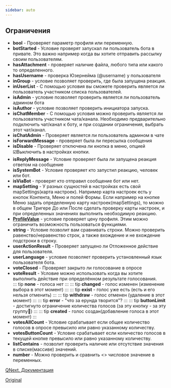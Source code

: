 ```yaml
---
sidebar: auto
---
```


## Ограничения
* **bool** - Проверяет параметр профиля или переменную.
* **botStarted** - Условие проверят запускал ли пользователь бота в привате. Это важно например когда вы хотите отправить рассылку своим пользователям.
* **hasAttachment** - проверяет наличие файла, любого типа или какого то определенного.
* **hasUsername** - проверка Юзернейма (@username) у пользователя
* **inGroup** - условие позволяет проверить, где была запущена реакция.
* **inUserList** - С помощью условия вы сможете проверить является ли пользователь участником списка пользователей.
* **isAdmin** - условие позволяет проверить является ли пользователь админом бота
* **isAuthor** - условие позволяет проверить инициатора запуска.
* **isChatMember** - С помощью условия можно проверить является ли пользователь участником чата/канала. Необходимо предварительно подключить чат/канал к боту, и при создании ограничения, выбрать этот чат/канал.
* **isChatAdmin** - Проверяет является ли пользователь админом в чате
* **isForwardMessage** - проверяет была ли пересылка сообщения
* **isDisable** - Проверяет отключена ли кнопка в меню, опцией ☑️Выключить в настройках кнопки.
* **isReplyMessage** - Условие проверяет была ли запущена реакция ответом на сообщение
* **isSystemBot** - Условие проверяет кто запустил реакцию, человек или бот.
* **isViaBot** - проверят кто отправил сообщение бот или нет.
* **mapSetting** - У разных сущностей в настройках есть свой mapSettings(карта настроек). Например карта настроек есть у кнопок Контента, Меню и полей Формы. Если например на кнопке Меню задать определенную карту настроек(mapSettings), то можно в общем Тригере До или После сделать проверку карты настроек, и при определенных значениях выполнить необходимую реакцию.
* [**ProfileValue**](/docs-test/ph/admin/restrictions-profilevalue) - условие проверяет цену профиля. Этим можно ограничить возможность пользоваться функциями.
* **string** - Условие позволит вам сравнивать строки. Можно проверить равенство/неравенство строк, а также вхождение и не вхождение подстроки в строку.
* **userActionResult** - Проверяет запущено ли Отложенное действие для пользователя.
* **userLanguage** - условие позволяет проверить установленный язык пользователя бота.
* **voteClosed** - Проверяет закрыто ли голосование в опросе
* **voteResult** - Условие можно использовать когда вы хотите выполнить действие при определённом результате голосования.  
::: tip
**none** - голоса нет
:::
::: tip
**changed** - голос изменен (изменение выбора в этот момент)
:::
::: tip
**exist** - голос уже есть (есть и его нельзя отменить)
:::
::: tip
**withdraw** - голос отменен (удаление в этот момент)
:::
::: tip
**error** - "что за ерунда творится"?
:::
::: tip
**buttonLimit** - достигнуто ограничение количества голосов (за эту кнопку - за эту группу🔡)
:::
::: tip
**created** - голос создан(добавление голоса в этот момент)
:::
* **votesAllCount** - Условие срабатывает если общее количество голосов в опросе превысило или равно указанному количеству.
* **votesButtonCount** - Условие срабатывает если количество голосов в текущей кнопке превысило или равно указанному количеству.
* **listContains** - позволит проверить наличие или отсутствие значения в списке(массиве) значений.
* **number** - Можно проверить и сравнить <> числовое значение в переменных.



[QNext. Документация](/docs-test/ph)

[Original](https://telegra.ph/Ogranicheniya-10-04)
